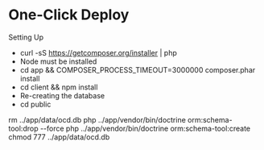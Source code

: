 One-Click Deploy
===============

Setting Up

 * curl -sS https://getcomposer.org/installer | php
 * Node must be installed
 * cd app && COMPOSER_PROCESS_TIMEOUT=3000000 composer.phar install
 * cd client && npm install
 * Re-creating the database
 * cd public

rm ../app/data/ocd.db
php ../app/vendor/bin/doctrine orm:schema-tool:drop --force
php ../app/vendor/bin/doctrine orm:schema-tool:create
chmod 777 ../app/data/ocd.db

